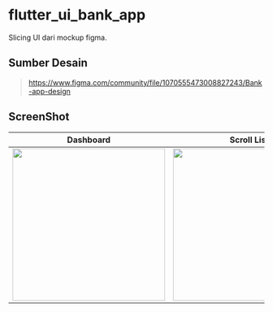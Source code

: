 # flutter_ui_bank_app

Slicing UI dari mockup figma.

## Sumber Desain
> https://www.figma.com/community/file/1070555473008827243/Bank-app-design
## ScreenShot
|Dashboard| Scroll List|
|------------|------------|
| <img src="https://user-images.githubusercontent.com/45925242/160627837-3ab2d06b-4d09-414e-8162-ed272d22a54c.png" width="300"> |<img src="https://user-images.githubusercontent.com/45925242/160628118-ed0a8dbc-5209-4c6a-a0e2-ea7edb280cc1.png" width="300"> |

